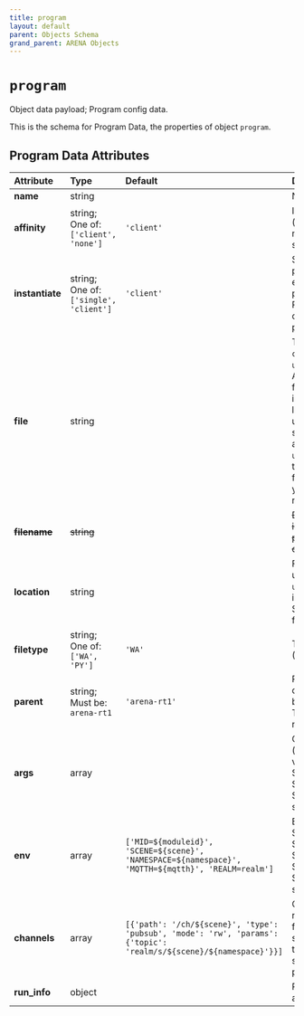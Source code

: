 ```yaml
---
title: program
layout: default
parent: Objects Schema
grand_parent: ARENA Objects
---
```


<!--CAUTION: This file is autogenerated from https://github.com/arenaxr/arena-schemas. Changes made here may be overwritten.-->


`program`
=========


Object data payload; Program config data.

This is the schema for Program Data, the properties of object `program`.

Program Data Attributes
------------------------

|Attribute|Type|Default|Description|Required|
| :--- | :--- | :--- | :--- | :--- |
|**name**|string||Name of the program.|Yes|
|**affinity**|string; One of: ```['client', 'none']```|```'client'```|Indicates the module affinity (client=client's runtime; none or empty=any suitable/available runtime).|No|
|**instantiate**|string; One of: ```['single', 'client']```|```'client'```|Single instance of the program (=single), or let every client create a program instance (=client). Per client instance will create new uuid for each program.|Yes|
|**file**|string||The path to a `.wasm` file (e.g. `counter.wasm`, `user1/counter.wasm`) in the ARENA filestore, starting from the location field indicated below. See location. Example: user1/py/counter/counter.py should have file: `counter.py` and location: `user1/py/counter`. Note that the runtime will download all files in parent folder (e.g. you can add a requirements.txt)|Yes|
|~~**filename**~~|~~string~~||~~DEPRECATED: data.filename is deprecated for type: program, use data.file and data.location instead.~~|~~No~~|
|**location**|string||Filestore path starting at user home; Example: `user1/hello` for a program inside folder `hello` of user1. Should, at least be the user filesore home folder.|Yes|
|**filetype**|string; One of: ```['WA', 'PY']```|```'WA'```|Type of the program (WA=WASM or PY=Python).|Yes|
|**parent**|string; Must be: ```arena-rt1```|```'arena-rt1'```|Request the orchestrator to deploy to this runtime (can be a runtime name or UUID); Temporarily must be arena-rt1.|Yes|
|**args**|array||Command-line arguments (passed in argv). Supports variables: ${scene}, ${mqtth}, ${userid}, ${username}, ${runtimeid}, ${moduleid}, ${query-string-key}.|No|
|**env**|array|```['MID=${moduleid}', 'SCENE=${scene}', 'NAMESPACE=${namespace}', 'MQTTH=${mqtth}', 'REALM=realm']```|Environment variables. Supports variables: ${scene}, ${namespace}, ${mqtth}, ${userid}, ${username}, ${runtimeid}, ${moduleid}, ${query-string-key}.|Yes|
|**channels**|array|```[{'path': '/ch/${scene}', 'type': 'pubsub', 'mode': 'rw', 'params': {'topic': 'realm/s/${scene}/${namespace}'}}]```|Channels describe files representing access to IO from pubsub and client sockets (possibly more in the future; currently only supported for WASM programs).|No|
|**run_info**|object||Program execution info, added at runtime.|No|

